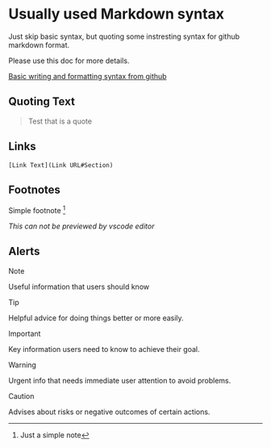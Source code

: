 # Usually used Markdown syntax

Just skip basic syntax, but quoting some instresting syntax for github markdown format.

Please use this doc for more details.

[Basic writing and formatting syntax from github](https://docs.github.com/en/get-started/writing-on-github/getting-started-with-writing-and-formatting-on-github/basic-writing-and-formatting-syntax)

## Quoting Text
> Test that is a quote



## Links

`[Link Text](Link URL#Section)`

## Footnotes
Simple footnote [^1]
[^1]: Just a simple note

*This can not be previewed by vscode editor*

## Alerts
> [!NOTE]
> Useful information that users should know

> [!TIP]
> Helpful advice for doing things better or more easily.

> [!IMPORTANT]
> Key information users need to know to achieve their goal.

> [!WARNING]
> Urgent info that needs immediate user attention to avoid problems.

> [!CAUTION]
> Advises about risks or negative outcomes of certain actions.
